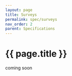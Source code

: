 ```yaml
---
layout: page
title: Surveys
permalink: spec/surveys
nav_order: 2
parent: Specifications
---
```



# {{ page.title }}

coming soon
